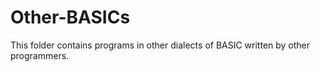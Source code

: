 # Other-BASICs

This folder contains programs in other dialects of BASIC written by other programmers.
